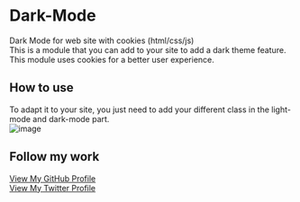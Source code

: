# Dark-Mode
Dark Mode for web site with cookies (html/css/js)<br>
This is a module that you can add to your site to add a dark theme feature. <br>
This module uses cookies for a better user experience. <br>

## How to use
To adapt it to your site, you just need to add your different class in the light-mode and dark-mode part.<br>
![image](https://user-images.githubusercontent.com/44915747/50058274-30eb3380-0176-11e9-8193-2b1a5a7d7ba8.png)

## Follow my work
<p class="view"><a href="https://github.com/d3vyce">View My GitHub Profile </a><br><a href="https://twitter.com/d3vyce">View My Twitter Profile </a></p>
